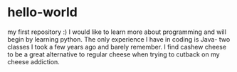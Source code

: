 # hello-world
my first repository :) 
I would like to learn more about programming and will begin by learning python. The only experience I have in coding is Java- two classes I took a few years ago and barely remember. I find cashew cheese to be a great alternative to regular cheese when trying to cutback on my cheese addiction. 
